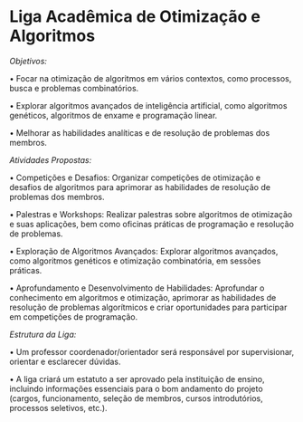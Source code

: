 # Liga Acadêmica de Otimização e Algoritmos

*Objetivos:*

• Focar na otimização de algoritmos em vários contextos, como processos, busca e problemas combinatórios.

• Explorar algoritmos avançados de inteligência artificial, como algoritmos genéticos, algoritmos de enxame e programação linear.

• Melhorar as habilidades analíticas e de resolução de problemas dos membros.

*Atividades Propostas:*

• Competições e Desafios: Organizar competições de otimização e desafios de algoritmos para aprimorar as habilidades de resolução de problemas dos membros.

• Palestras e Workshops: Realizar palestras sobre algoritmos de otimização e suas aplicações, bem como oficinas práticas de programação e resolução de problemas.

• Exploração de Algoritmos Avançados: Explorar algoritmos avançados, como algoritmos genéticos e otimização combinatória, em sessões práticas.

• Aprofundamento e Desenvolvimento de Habilidades: Aprofundar o conhecimento em algoritmos e otimização, aprimorar as habilidades de resolução de problemas algorítmicos e criar oportunidades para participar em competições de programação.

*Estrutura da Liga:*

• Um professor coordenador/orientador será responsável por supervisionar, orientar e esclarecer dúvidas.

• A liga criará um estatuto a ser aprovado pela instituição de ensino, incluindo informações essenciais para o bom andamento do projeto (cargos, funcionamento, seleção de membros, cursos introdutórios, processos seletivos, etc.).
